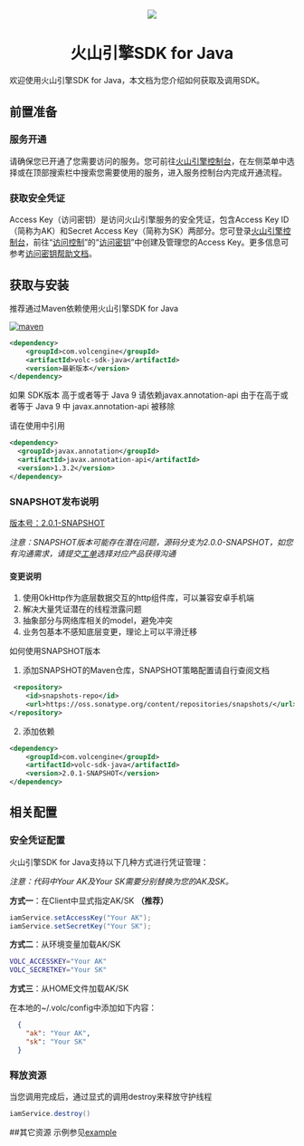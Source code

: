 <h1 align="center"><img src="https://iam.volccdn.com/obj/volcengine-public/pic/volcengine-icon.png"></h1>
<h1 align="center">火山引擎SDK for Java</h1> 
欢迎使用火山引擎SDK for Java，本文档为您介绍如何获取及调用SDK。

## 前置准备
### 服务开通
请确保您已开通了您需要访问的服务。您可前往[火山引擎控制台](https://console.volcengine.com/ )，在左侧菜单中选择或在顶部搜索栏中搜索您需要使用的服务，进入服务控制台内完成开通流程。
### 获取安全凭证
Access Key（访问密钥）是访问火山引擎服务的安全凭证，包含Access Key ID（简称为AK）和Secret Access Key（简称为SK）两部分。您可登录[火山引擎控制台](https://console.volcengine.com/ )，前往“[访问控制](https://console.volcengine.com/iam )”的“[访问密钥](https://console.volcengine.com/iam/keymanage/ )”中创建及管理您的Access Key。更多信息可参考[访问密钥帮助文档](https://www.volcengine.com/docs/6291/65568 )。

## 获取与安装
推荐通过Maven依赖使用火山引擎SDK for Java

[![maven](https://img.shields.io/maven-central/v/com.volcengine/volc-sdk-java)](https://search.maven.org/artifact/com.volcengine/volc-sdk-java)
```xml
<dependency>
    <groupId>com.volcengine</groupId>
    <artifactId>volc-sdk-java</artifactId>
    <version>最新版本</version>
</dependency>
```
如果 SDK版本 高于或者等于 Java 9 请依赖javax.annotation-api 由于在高于或者等于 Java 9 中 javax.annotation-api 被移除

请在使用中引用
```xml
<dependency>
  <groupId>javax.annotation</groupId>
  <artifactId>javax.annotation-api</artifactId>
  <version>1.3.2</version>
</dependency>
```

### SNAPSHOT发布说明
[版本号：2.0.1-SNAPSHOT](https://oss.sonatype.org/content/repositories/snapshots/com/volcengine/volc-sdk-java)

*注意：SNAPSHOT版本可能存在潜在问题，源码分支为2.0.0-SNAPSHOT，如您有沟通需求，请提交[工单](https://console.volcengine.com/workorder/create)选择对应产品获得沟通*

#### 变更说明
1. 使用OkHttp作为底层数据交互的http组件库，可以兼容安卓手机端
2. 解决大量凭证潜在的线程泄露问题
3. 抽象部分与网络库相关的model，避免冲突
4. 业务包基本不感知底层变更，理论上可以平滑迁移

如何使用SNAPSHOT版本
1. 添加SNAPSHOT的Maven仓库，SNAPSHOT策略配置请自行查阅文档
```xml
 <repository>
    <id>snapshots-repo</id>
    <url>https://oss.sonatype.org/content/repositories/snapshots/</url>
</repository>
```
2. 添加依赖
```xml
<dependency>
    <groupId>com.volcengine</groupId>
    <artifactId>volc-sdk-java</artifactId>
    <version>2.0.1-SNAPSHOT</version>
</dependency>

```


## 相关配置
### 安全凭证配置
火山引擎SDK for Java支持以下几种方式进行凭证管理：

*注意：代码中Your AK及Your SK需要分别替换为您的AK及SK。*

**方式一**：在Client中显式指定AK/SK **（推荐）**
```java
iamService.setAccessKey("Your AK");
iamService.setSecretKey("Your SK");
```

**方式二**：从环境变量加载AK/SK
  ```bash
  VOLC_ACCESSKEY="Your AK"  
  VOLC_SECRETKEY="Your SK"
  ```
**方式三**：从HOME文件加载AK/SK

在本地的~/.volc/config中添加如下内容：
  ```json
    {
      "ak": "Your AK",
      "sk": "Your SK"
    }
  ```

### 释放资源
当您调用完成后，通过显式的调用destroy来释放守护线程
```java
iamService.destroy()
```

##其它资源
示例参见[example](./example)

